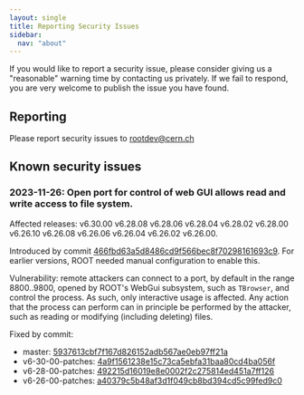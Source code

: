 ```yaml
---
layout: single
title: Reporting Security Issues
sidebar:
  nav: "about"
---
```


If you would like to report a security issue, please consider giving us a "reasonable" warning time by contacting us privately.
If we fail to respond, you are very welcome to publish the issue you have found.

## Reporting

Please report security issues to rootdev@cern.ch

## Known security issues

### 2023-11-26: Open port for control of web GUI allows read and write access to file system.

Affected releases: v6.30.00 v6.28.08 v6.28.06 v6.28.04 v6.28.02 v6.28.00 v6.26.10 v6.26.08 v6.26.06 v6.26.04 v6.26.02 v6.26.00.

Introduced by commit [466fbd63a5d8486cd9f566bec8f70298161693c9](https://github.com/root-project/root/commit/466fbd63a5d8486cd9f566bec8f70298161693c9). For earlier versions, ROOT needed manual configuration to enable this.

Vulnerability: remote attackers can connect to a port, by default in the range 8800..9800, opened by ROOT's WebGui subsystem, such as `TBrowser`, and control the process. As such, only interactive usage is affected. Any action that the process can perform can in principle be performed by the attacker, such as reading or modifying (including deleting) files.

Fixed by commit:
  - master: [5937613cbf7f167d826152adb567ae0eb97ff21a](https://github.com/root-project/root/commit/5937613cbf7f167d826152adb567ae0eb97ff21a)
  - v6-30-00-patches: [4a9f1561238e15c73ca5ebfa31baa80cd4ba056f](https://github.com/root-project/root/commit/4a9f1561238e15c73ca5ebfa31baa80cd4ba056f)
  - v6-28-00-patches: [492215d16019e8e0002f2c275814ed451a7ff126](https://github.com/root-project/root/commit/492215d16019e8e0002f2c275814ed451a7ff126)
  - v6-26-00-patches: [a40379c5b48af3d1f049cb8bd394cd5c99fed9c0](https://github.com/root-project/root/commit/a40379c5b48af3d1f049cb8bd394cd5c99fed9c0)
